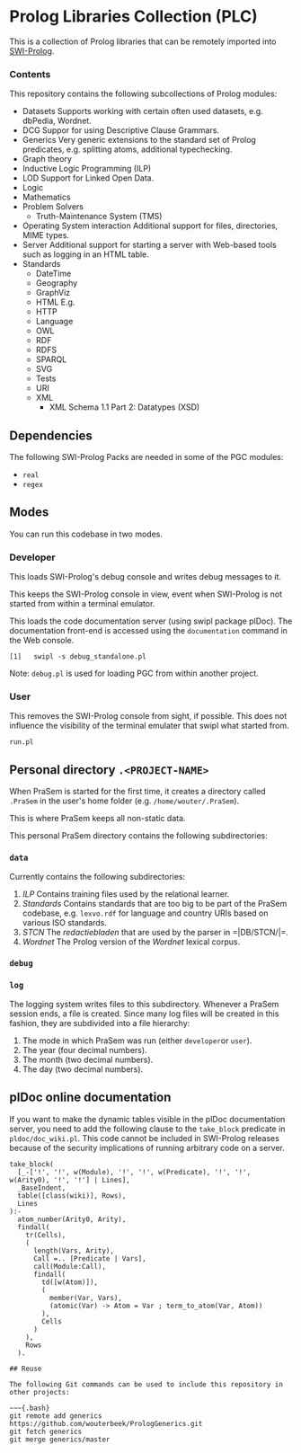 # Prolog Libraries Collection (PLC)

This is a collection of Prolog libraries that can be remotely imported
into [SWI-Prolog](www.swi-prolog.org).

### Contents

This repository contains the following subcollections of Prolog modules:
  * Datasets
    Supports working with certain often used datasets, e.g. dbPedia, Wordnet.
  * DCG
    Suppor for using Descriptive Clause Grammars.
  * Generics
    Very generic extensions to the standard set of Prolog predicates,
    e.g. splitting atoms, additional typechecking.
  * Graph theory
  * Inductive Logic Programming (ILP)
  * LOD
    Support for Linked Open Data.
  * Logic
  * Mathematics
  * Problem Solvers
    * Truth-Maintenance System (TMS)
  * Operating System interaction
    Additional support for files, directories, MIME types.
  * Server
    Additional support for starting a server with Web-based tools
    such as logging in an HTML table.
  * Standards
    * DateTime
    * Geography
    * GraphViz
    * HTML
      E.g.
    * HTTP
    * Language
    * OWL
    * RDF
    * RDFS
    * SPARQL
    * SVG
    * Tests
    * URI
    * XML
      * XML Schema 1.1 Part 2: Datatypes (XSD)

## Dependencies

The following SWI-Prolog Packs are needed in some of the PGC modules:
  * `real`
  * `regex`

## Modes

You can run this codebase in two modes.

### Developer

This loads SWI-Prolog's debug console and writes debug messages to it.

This keeps the SWI-Prolog console in view, event when SWI-Prolog is not
started from within a terminal emulator.

This loads the code documentation server (using swipl package plDoc).
The documentation front-end is accessed using the `documentation` command
in the Web console.

~~~{.sh}
[1]   swipl -s debug_standalone.pl
~~~

Note: `debug.pl` is used for loading PGC from within another project.

### User

This removes the SWI-Prolog console from sight, if possible. This does not
influence the visibility of the terminal emulater that swipl what started
from.

`run.pl`

## Personal directory `.<PROJECT-NAME>`

When PraSem is started for the first time, it creates a directory called
`.PraSem` in the user's home folder (e.g. `/home/wouter/.PraSem`).

This is where PraSem keeps all non-static data.

This personal PraSem directory contains the following subdirectories:

### `data`

Currently contains the following subdirectories:

1. *ILP* Contains training files used by the relational learner.
2. *Standards* Contains standards that are too big to be part of the PraSem
   codebase, e.g. `lexvo.rdf` for language and country URIs based on
   various ISO standards.
3. *STCN* The _redactiebladen_ that are used by the parser in
   =|DB/STCN/|=.
4. *Wordnet* The Prolog version of the _Wordnet_ lexical corpus.

### `debug`

### `log`

The logging system writes files to this subdirectory. Whenever a
PraSem session ends, a file is created. Since many log files will be created in this fashion, they are subdivided into a file hierarchy:
    
1. The mode in which PraSem was run (either `developer`or `user`).
2. The year (four decimal numbers).
3. The month (two decimal numbers).
4. The day (two decimal numbers).

## plDoc online documentation

If you want to make the dynamic tables visible in the plDoc documentation
server, you need to add the following clause to the `take_block` predicate
in `pldoc/doc_wiki.pl`. This code cannot be included in SWI-Prolog
releases because of the security implications of running arbitrary code on
a server.

~~~
take_block(
  [_-['!', '!', w(Module), '!', '!', w(Predicate), '!', '!', w(Arity0), '!', '!'] | Lines],
  _BaseIndent,
  table([class(wiki)], Rows),
  Lines
):-
  atom_number(Arity0, Arity),
  findall(
    tr(Cells),
    (
      length(Vars, Arity),
      Call =.. [Predicate | Vars],
      call(Module:Call),
      findall(
        td([w(Atom)]),
        (
          member(Var, Vars),
          (atomic(Var) -> Atom = Var ; term_to_atom(Var, Atom))
        ),
        Cells
      )
    ),
    Rows
  ).

## Reuse

The following Git commands can be used to include this repository in
other projects:

~~~{.bash}
git remote add generics https://github.com/wouterbeek/PrologGenerics.git
git fetch generics
git merge generics/master
~~~
